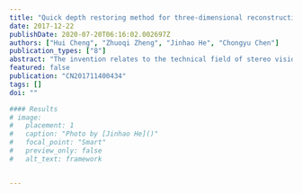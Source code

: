 ```yaml
---
title: "Quick depth restoring method for three-dimensional reconstruction"
date: 2017-12-22
publishDate: 2020-07-20T06:16:02.002697Z
authors: ["Hui Cheng", "Zhuoqi Zheng", "Jinhao He", "Chongyu Chen"]
publication_types: ["8"]
abstract: "The invention relates to the technical field of stereo vision in computer vision, and particularly to a depth restoring method for three-dimensional reconstruction. After depths of sparse characteristic points in an image are obtained through a structure from motion (SFM), depth is diffused based on the sparse characteristic points and a gray scale image through multilayer down-sampling and a double-side filter. An accurate depth map is quickly restored from low resolution to high resolution and from rough to fine in a layered manner. The method has advantages of accurate result and low calculating amount. The sparse characteristic points which are obtained through calculation in the system can be restored to the dense depth map by means of a simultaneous localization and mapping (SLAM) system based on a characteristic point method, thereby reconstructing the three-dimensional dense map."
featured: false
publication: "CN201711400434"
tags: []
doi: ""

#### Results
# image:
#   placement: 1
#   caption: "Photo by [Jinhao He]()"
#   focal_point: "Smart"
#   preview_only: false
#   alt_text: framework


---
```


